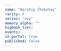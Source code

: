 ```yaml
---
name: "Warship Chakotay"
rarity: 4
series: "voy"
memory_alpha: ""
bigbook_tier:
events:
in_portal: true
published: false
---
```


